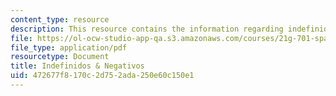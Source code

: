 ```yaml
---
content_type: resource
description: This resource contains the information regarding indefinidos & negativos.
file: https://ol-ocw-studio-app-qa.s3.amazonaws.com/courses/21g-701-spanish-i-fall-2003/472677f8170c2d752ada250e60c150e1_MIT21G_701F03_20indefi.pdf
file_type: application/pdf
resourcetype: Document
title: Indefinidos & Negativos
uid: 472677f8-170c-2d75-2ada-250e60c150e1
---
```

